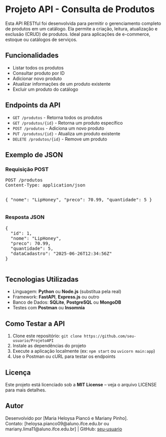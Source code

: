<!DOCTYPE html>
<html lang="pt-BR">
<head>
  <meta charset="UTF-8">

</head>
<body>
  <h1>Projeto API - Consulta de Produtos</h1>
  <p>
    Esta API RESTful foi desenvolvida para permitir o gerenciamento completo de produtos em um catálogo. 
    Ela permite a criação, leitura, atualização e exclusão (CRUD) de produtos. Ideal para aplicações de e-commerce, estoque ou catálogos de serviços.
  </p>

  <h2>Funcionalidades</h2>
  <ul>
    <li>Listar todos os produtos</li>
    <li>Consultar produto por ID</li>
    <li>Adicionar novo produto</li>
    <li>Atualizar informações de um produto existente</li>
    <li>Excluir um produto do catálogo</li>
  </ul>

  <h2>Endpoints da API</h2>
  <ul>
    <li><code>GET /produtos</code> - Retorna todos os produtos</li>
    <li><code>GET /produtos/{id}</code> - Retorna um produto específico</li>
    <li><code>POST /produtos</code> - Adiciona um novo produto</li>
    <li><code>PUT /produtos/{id}</code> - Atualiza um produto existente</li>
    <li><code>DELETE /produtos/{id}</code> - Remove um produto</li>
  </ul>

  <h2>Exemplo de JSON</h2>
  <h3>Requisição POST</h3>
  <pre>
POST /produtos
Content-Type: application/json

{
  "nome": "LipHoney",
  "preco": 70.99,
  "quantidade": 5
}
  </pre>

  <h3>Resposta JSON</h3>
  <pre>
{
  "id": 1,
  "nome": "LipHoney",
  "preco": 70.99,
  "quantidade": 5,
  "dataCadastro": "2025-06-26T12:34:56Z"
}
  </pre>

  <h2>Tecnologias Utilizadas</h2>
  <ul>
    <li>Linguagem: <strong>Python</strong> ou <strong>Node.js</strong> (substitua pela real)</li>
    <li>Framework: <strong>FastAPI</strong>, <strong>Express.js</strong> ou outro</li>
    <li>Banco de Dados: <strong>SQLite</strong>, <strong>PostgreSQL</strong> ou <strong>MongoDB</strong></li>
    <li>Testes com <strong>Postman</strong> ou <strong>Insomnia</strong></li>
  </ul>

  <h2>Como Testar a API</h2>
  <ol>
    <li>Clone este repositório: <code>git clone https://github.com/seu-usuario/ProjetoAPI</code></li>
    <li>Instale as dependências do projeto</li>
    <li>Execute a aplicação localmente (ex: <code>npm start</code> ou <code>uvicorn main:app</code>)</li>
    <li>Use o Postman ou cURL para testar os endpoints</li>
  </ol>

  <h2>Licença</h2>
  <p>Este projeto está licenciado sob a <strong>MIT License</strong> – veja o arquivo LICENSE para mais detalhes.</p>

  <h2>Autor</h2>
  <p>
    Desenvolvido por [Maria Heloysa Piancó e Mariany Pinho].<br>
    Contato: [heloysa.pianco09@aluno.ifce.edu.br ou mariany.lima11@aluno.ifce.edu.br] | GitHub: <a href="https://github.com/seu-usuario" target="_blank">seu-usuario</a>
  </p>
</body>
</html>
